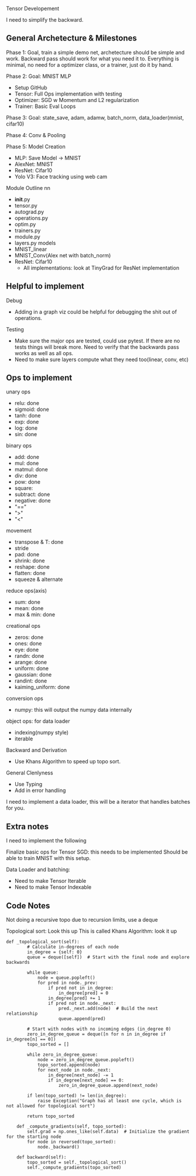 Tensor Developement

I need to simplify the backward.

## General Archetecture & Milestones

Phase 1: Goal, train a simple demo net, archetecture should be simple and work. Backward pass should work for what you need it to. Everything is minimal, no need for a optimizer class, or a trainer, just do it by hand.

Phase 2: Goal: MNIST MLP
- Setup GitHub
- Tensor: Full Ops implementation with testing
- Optimizer: SGD w Momentum and L2 regularization
- Trainer: Basic Eval Loops

Phase 3: Goal: state_save, adam, adamw, batch_norm, data_loader(mnist, cifar10)

Phase 4: Conv & Pooling

Phase 5: Model Creation
- MLP: Save Model -> MNIST
- AlexNet: MNIST
- ResNet: Cifar10
- Yolo V3: Face tracking using web cam

Module Outline
nn
- __init__.py
- tensor.py
- autograd.py
- operations.py
- optim.py
- trainers.py
- module.py
- layers.py
models
- MNIST_linear
- MNIST_Conv(Alex net with batch_norm)
- ResNet: Cifar10
    - All implementations: look at TinyGrad for ResNet implementation



## Helpful to implement

Debug
- Adding in a graph viz could be helpful for debugging the shit out of operations.

Testing
- Make sure the major ops are tested, could use pytest. If there are no tests things will break more. Need to verify that the backwards pass works as well as all ops.
- Need to make sure layers compute what they need too(linear, conv, etc)

## Ops to implement

unary ops
- relu: done
- sigmoid: done
- tanh: done
- exp: done
- log: done
- sin: done


binary ops
- add: done
- mul: done
- matmul: done
- div: done
- pow: done
- square: 
- subtract: done
- negative: done
- "=="
- ">"
- "<"

movement 
- transpose & T: done
- stride
- pad: done
- shrink: done
- reshape: done
- flatten: done
- squeeze & alternate


reduce ops(axis)
- sum: done
- mean: done
- max & min: done

creational ops
- zeros: done
- ones: done
- eye: done
- randn: done
- arange: done
- uniform: done
- gaussian: done
- randint: done
- kaiming_uniform: done

conversion ops
- numpy: this will output the numpy data internally

object ops: for data loader
- indexing(numpy style)
- iterable

Backward and Derivation
- Use Khans Algorithm to speed up topo sort.

General Clenlyness
- Use Typing
- Add in error handling


I need to implement a data loader, this will be a iterator that handles batches for you.


## Extra notes
I need to implement the following

Finalize basic ops for Tensor
SGD: this needs to be implemented
Should be able to train MNIST with this setup.

Data Loader and batching:
- Need to make Tensor Iterable
- Need to make Tensor Indexable

## Code Notes

Not doing a recursive topo due to recursion limits, use a deque

Topological sort: Look this up
This is called Khans Algorithm: look it up

```
def _topological_sort(self):
        # Calculate in-degrees of each node
        in_degree = {self: 0}
        queue = deque([self])  # Start with the final node and explore backwards

        while queue:
            node = queue.popleft()
            for pred in node._prev:
                if pred not in in_degree:
                    in_degree[pred] = 0
                in_degree[pred] += 1
                if pred not in node._next:
                    pred._next.add(node)  # Build the next relationship
                    queue.append(pred)

        # Start with nodes with no incoming edges (in_degree 0)
        zero_in_degree_queue = deque([n for n in in_degree if in_degree[n] == 0])
        topo_sorted = []

        while zero_in_degree_queue:
            node = zero_in_degree_queue.popleft()
            topo_sorted.append(node)
            for next_node in node._next:
                in_degree[next_node] -= 1
                if in_degree[next_node] == 0:
                    zero_in_degree_queue.append(next_node)

        if len(topo_sorted) != len(in_degree):
            raise Exception("Graph has at least one cycle, which is not allowed for topological sort")

        return topo_sorted

    def _compute_gradients(self, topo_sorted):
        self.grad = np.ones_like(self.data)  # Initialize the gradient for the starting node
        for node in reversed(topo_sorted):
            node._backward()

    def backward(self):
        topo_sorted = self._topological_sort()
        self._compute_gradients(topo_sorted)
```